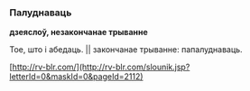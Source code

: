 ### Палуднаваць
**дзеяслоў, незакончанае трыванне**

Тое, што і абедаць. || закончанае трыванне: папалуднаваць.

<a rel="author">[http://rv-blr.com/](http://rv-blr.com/slounik.jsp?letterId=0&maskId=0&pageId=2112)</a>
